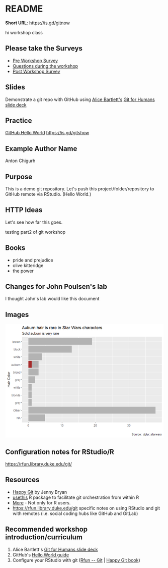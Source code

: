 # README

**Short URL**:  https://is.gd/gitnow

hi workshop class


## Please take the Surveys

- [Pre Workshop Survey](https://forms.gle/TxfTBWz42dKqe7zv5)
- [Questions during the workshop](https://docs.google.com/document/d/1kCANQtqO124KjLC20yACfSqw9ocYcX5fMmeH7KrrZTA/edit?usp=sharing)
- [Post Workshop Survey](https://forms.gle/uBCDDQ4YZEXVJg4t6)


## Slides

Demonstrate a git repo with GitHub using [Alice Bartlett's](https://alicebartlett.co.uk/) [Git for Humans slide deck](https://speakerdeck.com/alicebartlett/git-for-humans) 

## Practice

[GitHub Hello World](https://guides.github.com/activities/hello-world/)  https://is.gd/gitshow

## Example Author Name

Anton Chigurh

## Purpose
This is a demo git repository. Let's push this project/folder/repository to GitHub remote via RStudio. (Hello World.)

## HTTP Ideas

Let's see how far this goes. 

testing part2 of git workshop

## Books

- pride and prejudice
- olive kitteridge
- the power

## Changes for John Poulsen's lab

I thought John's lab would like this document

## Images

![](barplot_test_delme_files/figure-gfm/unnamed-chunk-4-1.png "barplot of starwars hair color")

## Configuration notes for RStudio/R

https://rfun.library.duke.edu/git/

## Resources

- [Happy Git](https://happygitwithr.com/) by Jenny Bryan
- [usethis](https://usethis.r-lib.org/)  R package to facilitate git orchestration from within R
- [More](https://git-rfun.library.duke.edu/resources.html)  - Not only for R users.
- https://rfun.library.duke.edu/git  specific notes on using RStudio and git with remotes (i.e. social coding hubs like GitHub and GitLab)

## Recommended workshop introduction/curriculum

1. Alice Bartlett's [Git for Humans slide deck](https://speakerdeck.com/alicebartlett/git-for-humans)
1. GitHub's [Hello World guide](https://is.gd/gitshow)
1. Configure your RStudio with git ([Rfun -- Git](https://rfun.library.duke.edu/git/) | [Happy Git book](https://happygitwithr.com/))